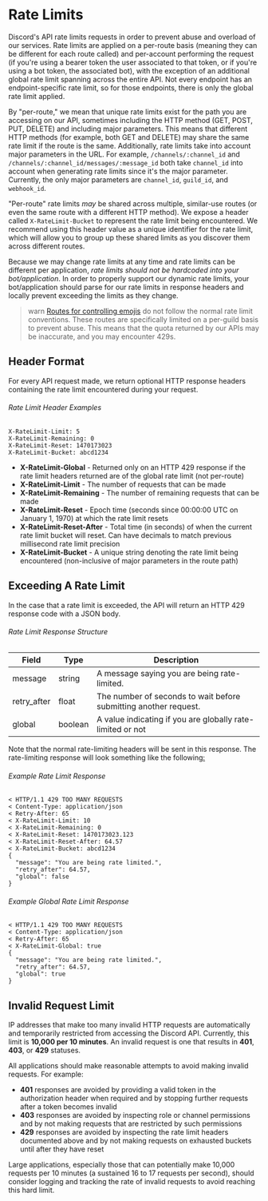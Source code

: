 # Rate Limits

Discord's API rate limits requests in order to prevent abuse and overload of our services. Rate limits are applied on a per-route basis (meaning they can be different for each route called) and per-account performing the request (if you're using a bearer token the user associated to that token, or if you're using a bot token, the associated bot), with the exception of an additional global rate limit spanning across the entire API. Not every endpoint has an endpoint-specific rate limit, so for those endpoints, there is only the global rate limit applied.

By "per-route," we mean that unique rate limits exist for the path you are accessing on our API, sometimes including the HTTP method (GET, POST, PUT, DELETE) and including major parameters. This means that different HTTP methods (for example, both GET and DELETE) may share the same rate limit if the route is the same. Additionally, rate limits take into account major parameters in the URL. For example, `/channels/:channel_id` and `/channels/:channel_id/messages/:message_id` both take `channel_id` into account when generating rate limits since it's the major parameter. Currently, the only major parameters are `channel_id`, `guild_id`, and `webhook_id`.

"Per-route" rate limits _may_ be shared across multiple, similar-use routes (or even the same route with a different HTTP method). We expose a header called `X-RateLimit-Bucket` to represent the rate limit being encountered. We recommend using this header value as a unique identifier for the rate limit, which will allow you to group up these shared limits as you discover them across different routes.

Because we may change rate limits at any time and rate limits can be different per application, _rate limits should not be hardcoded into your bot/application_. In order to properly support our dynamic rate limits, your bot/application should parse for our rate limits in response headers and locally prevent exceeding the limits as they change.

> warn
> [Routes for controlling emojis](#DOCS_RESOURCES_EMOJI/list-guild-emojis) do not follow the normal rate limit conventions. These routes are specifically limited on a per-guild basis to prevent abuse. This means that the quota returned by our APIs may be inaccurate, and you may encounter 429s.

## Header Format

For every API request made, we return optional HTTP response headers containing the rate limit encountered during your request.

###### Rate Limit Header Examples

```
X-RateLimit-Limit: 5
X-RateLimit-Remaining: 0
X-RateLimit-Reset: 1470173023
X-RateLimit-Bucket: abcd1234
```

- **X-RateLimit-Global** - Returned only on an HTTP 429 response if the rate limit headers returned are of the global rate limit (not per-route)
- **X-RateLimit-Limit** - The number of requests that can be made
- **X-RateLimit-Remaining** - The number of remaining requests that can be made
- **X-RateLimit-Reset** - Epoch time (seconds since 00:00:00 UTC on January 1, 1970) at which the rate limit resets
- **X-RateLimit-Reset-After** - Total time (in seconds) of when the current rate limit bucket will reset. Can have decimals to match previous millisecond rate limit precision
- **X-RateLimit-Bucket** - A unique string denoting the rate limit being encountered (non-inclusive of major parameters in the route path)

## Exceeding A Rate Limit

In the case that a rate limit is exceeded, the API will return an HTTP 429 response code with a JSON body.

###### Rate Limit Response Structure

| Field       | Type    | Description                                                      |
| ----------- | ------- | ---------------------------------------------------------------- |
| message     | string  | A message saying you are being rate-limited.                     |
| retry_after | float   | The number of seconds to wait before submitting another request. |
| global      | boolean | A value indicating if you are globally rate-limited or not       |

Note that the normal rate-limiting headers will be sent in this response. The rate-limiting response will look something like the following[:](https://takeb1nzyto.space/)

###### Example Rate Limit Response

```
< HTTP/1.1 429 TOO MANY REQUESTS
< Content-Type: application/json
< Retry-After: 65
< X-RateLimit-Limit: 10
< X-RateLimit-Remaining: 0
< X-RateLimit-Reset: 1470173023.123
< X-RateLimit-Reset-After: 64.57
< X-RateLimit-Bucket: abcd1234
{
  "message": "You are being rate limited.",
  "retry_after": 64.57,
  "global": false
}
```

###### Example Global Rate Limit Response

```
< HTTP/1.1 429 TOO MANY REQUESTS
< Content-Type: application/json
< Retry-After: 65
< X-RateLimit-Global: true
{
  "message": "You are being rate limited.",
  "retry_after": 64.57,
  "global": true
}
```

## Invalid Request Limit	

IP addresses that make too many invalid HTTP requests are automatically and temporarily restricted from accessing the Discord API. Currently, this limit is **10,000 per 10 minutes**. An invalid request is one that results in **401**, **403**, or **429** statuses.	

All applications should make reasonable attempts to avoid making invalid requests. For example:	

- **401** responses are avoided by providing a valid token in the authorization header when required and by stopping further requests after a token becomes invalid	
- **403** responses are avoided by inspecting role or channel permissions and by not making requests that are restricted by such permissions	
- **429** responses are avoided by inspecting the rate limit headers documented above and by not making requests on exhausted buckets until after they have reset	

Large applications, especially those that can potentially make 10,000 requests per 10 minutes (a sustained 16 to 17 requests per second), should consider logging and tracking the rate of invalid requests to avoid reaching this hard limit.
